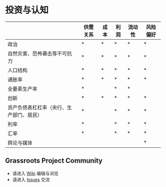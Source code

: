 # 投资与认知

|  | 供需关系 | 成本 | 利润 | 流动性 | 风险偏好 |
| ---- | ---- | ---- | ---- | ---- | ---- |
| 政治 | * | * | * | * | * |
| 自然灾害、恐怖袭击等不可抗力 | * | * | * | * | * | * |
| 人口结构 | * | * | * | * | * |
| 通胀率 | * | * | * | * | * |
| 全要素生产率 | * | | * | * |  |
| 创新 | * | * | * | * | * | 
| 资产负债表杠杠率（央行、生产部门、居民） | * | | * | * | * |
| 利率 | * | | * | * | * |
| 汇率 | * | | * | * | * |
| 舆论与媒体 | | | | | * |

## 

## Grassroots Project Community

* 请进入 [Wiki](https://github.com/grassroots-project/community/wiki) 编辑与浏览
* 请进入 [Issues](https://github.com/grassroots-project/community/issues) 交流

